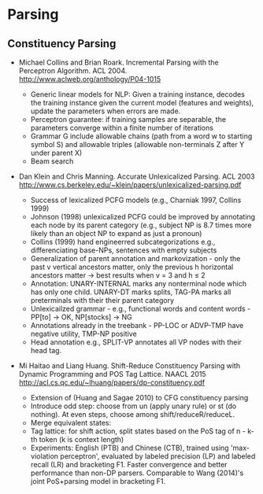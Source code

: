 Parsing
=======

Constituency Parsing
--------------------

* Michael Collins and Brian Roark. Incremental Parsing with the Perceptron Algorithm. ACL 2004. http://www.aclweb.org/anthology/P04-1015
  - Generic linear models for NLP: Given a training instance, decodes the training instance given the current model (features and weights), update the parameters when errors are made.
  - Perceptron guarantee: if training samples are separable, the parameters converge within a finite number of iterations
  - Grammar G include allowable chains (path from a word w to starting symbol S) and allowable triples (allowable non-terminals Z after Y under parent X)
  - Beam search

* Dan Klein and Chris Manning. Accurate Unlexicalized Parsing. ACL 2003 http://www.cs.berkeley.edu/~klein/papers/unlexicalized-parsing.pdf
  - Success of lexicalized PCFG models (e.g., Charniak 1997, Collins 1999)
  - Johnson (1998) unlexicalized PCFG could be improved by annotating each node by its parent category (e.g., subject NP is 8.7 times more likely than an object NP to expand as just a pronoun)
  - Collins (1999) hand engineerred subcategorizations e.g., differenciating base-NPs, sentences with empty subjects
  - Generalization of parent annotation and markovization - only the past v vertical ancestors matter, only the previous h horizontal ancestors matter -> best results when v = 3 and h ≤ 2
  - Annotation: UNARY-INTERNAL marks any nonterminal node which has only one child. UNARY-DT marks splits, TAG-PA marks all preterminals with their their parent category
  - Unlexicailzed grammar - e.g., functional words and content words - PP[to] -> OK, NP[stocks] -> NG
  - Annotations already in the treebank - PP-LOC or ADVP-TMP have negative utility, TMP-NP positive
  - Head annotation e.g., SPLIT-VP annotates all VP nodes with their head tag.

* Mi Haitao and Liang Huang. Shift-Reduce Constituency Parsing with Dynamic Programming and POS Tag Lattice. NAACL 2015 http://acl.cs.qc.edu/~lhuang/papers/dp-constituency.pdf
    - Extension of (Huang and Sagae 2010) to CFG constituency parsing
    - Introduce odd step: choose from un (apply unary rule) or st (do nothing). At even steps, choose among shift/reduceR/reduceL.
    - Merge equivalent states:
    - Tag lattice: for shift action, split states based on the PoS tag of n - k-th token (k is context length)
    - Experiments: English (PTB) and Chinese (CTB), trained using 'max-violation perceptron', evaluated by labeled precision (LP) and labeled recall (LR) and bracketing F1. Faster convergence and better performance than non-DP parsers. Comparable to Wang (2014)'s joint PoS+parsing model in bracketing F1.
